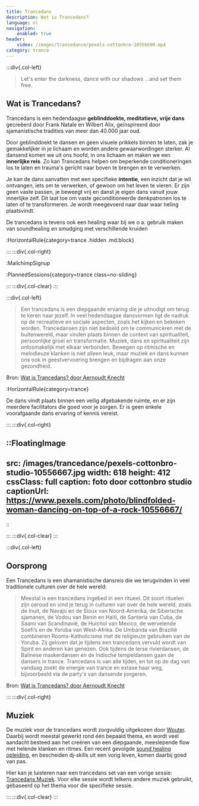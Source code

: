 ```yaml
---
title: Trancedans
description: Wat is Trancedans?
language: nl
navigation:
    enabled: true
header:
    video: /images/trancedance/pexels-cottonbro-10556690.mp4
category: trance
---
```


:::div{.col-left}

> Let's enter the darkness, dance with our shadows ...and set them free.

## Wat is Trancedans?

Trancedans is een hedendaagse **geblinddoekte, meditatieve, vrije dans** gecreëerd door Frank Natale en Wilbert Alix, geïnspireerd door sjamanistische tradities van meer dan 40.000 jaar oud.

Door geblinddoekt te dansen en geen visuele prikkels binnen te laten, zak je gemakkelijker in je lichaam en worden andere gewaarwordingen sterker. 
Al dansend komen we uit ons hoofd, in ons lichaam en maken we een **innerlijke reis**. Zo kan Trancedans helpen om beperkende conditioneringen los te laten en trauma's gericht naar boven te brengen en te verwerken. 

Je kan de dans aanvatten met een specifieke **intentie**, een inzicht dat je wil ontvangen, iets om te verwerken, of gewoon om het leven te vieren.
Er zijn geen vaste passen, je beweegt vrij en danst je eigen dans vanuit jouw innerlijke zelf. 
Dit laat toe om vaste geconditioneerde denkpatronen los te laten of te transformeren.
Je wordt meegevoerd naar daar waar heling plaatsvindt. 

De trancedans is tevens ook een healing waar bij we o a. gebruik maken van soundhealing en smudging met verschillende kruiden


:HorizontalRule{category=trance .hidden .md:block}

:::
:::div{.col-right}

:MailchimpSignup

:PlannedSessions{category=trance class=no-sliding}

:::
:::div{.col-clear}
:::

:::div{.col-left}

> Een trancedans is een diepgaande ervaring die je uitnodigt om terug te keren naar jezelf. In veel hedendaagse dansvormen ligt de nadruk op de recreatieve en sociale aspecten, zoals het kijken en bekeken worden.
Trancedansen zijn niet bedoeld om te communiceren met de buitenwereld, maar vinden plaats binnen de context van spiritualiteit, persoonlijke groei en transformatie. Muziek, dans en spiritualiteit zijn onlosmakelijk met elkaar verbonden.
Bewegen op ritmische en melodieuze klanken is niet alleen leuk, maar muziek en dans kunnen ons ook in geestvervoering brengen en bijdragen aan onze gezondheid.

Bron: [Wat is Trancedans? door Aernoudt Knecht](https://www.trancedans.net/trancedans-en-muziek/index.html)

:HorizontalRule{category=trance}

De dans vindt plaats binnen een veilig afgebakende ruimte, en er zijn meerdere facilitators die goed voor je zorgen.
Er is geen enkele voorafgaande dans ervaring of kennis vereist.

:::
:::div{.col-right}

::FloatingImage
---
src: /images/trancedance/pexels-cottonbro-studio-10556667.jpg
width: 618
height: 412
cssClass: full
caption: foto door cottonbro studio
captionUrl: https://www.pexels.com/photo/blindfolded-woman-dancing-on-top-of-a-rock-10556667/
---
::

:::
:::div{.col-clear}
:::

:::div{.col-left}

## Oorsprong

Een Trancedans is een shamanistische dansreis die we terugvinden in veel traditionele culturen over de hele wereld:
> Meestal is een trancedans ingebed in een ritueel. Dit soort rituelen zijn oeroud en vind je terug in culturen van over de hele wereld, zoals de Inuit, de Navajo en de Sioux van Noord-Amerika, de Siberische sjamanen, de Vodou van Benin en Haïti, de Santeria van Cuba, de Saami van Scandinavië, de Huichol van Mexico, de wervelende Soefi’s en de Yoruba van West-Afrika. De Umbanda van Brazilië combineren Rooms-Katholicisme met de religieuze gebruiken van de Yoruba. Zij geloven dat je tijdens een trancedans vervuld wordt van Spirit en anderen kan genezen. 
Ook tijdens de Ierse rivierdansen, de Balinese maskerdansen en de Indische tempeldansen gaan de dansers in trance. Trancedans is van alle tijden, en tot op de dag van vandaag zoekt de energie van trance en extase haar weg, bijvoorbeeld via de party's van dansende jongeren.

Bron: [Wat is Trancedans? door Aernoudt Knecht](https://www.trancedans.net/trancedans-en-muziek/index.html)

:::
:::div{.col-right}

## Muziek

De muziek voor de trancedans wordt zorgvuldig uitgekozen door [Wouter](/about). Daarbij wordt meestal gewerkt rond één bepaald thema, en wordt veel aandacht besteed aan het creëren van een diepgaande, meeslepende flow met helende klanken en ritmes.
Een recent gevolgde [sound healing opleiding](https://www.akasharetreatcenter.com/soundhealing-training), en bescheiden dj-skills uit een vorig leven, komen daarbij goed van pas.

Hier kan je luisteren naar een trancedans set van een vorige sessie: [Trancedans Muziek](/news/trancedancemusic).
Voor elke sessie wordt telkens andere muziek gebruikt, gebaseerd op het thema voor die specifieke sessie.

:::
:::div{.col-clear}
:::
